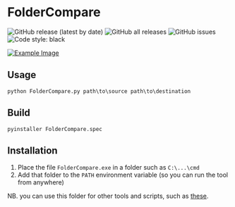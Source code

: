 # FolderCompare

![GitHub release (latest by date)](https://img.shields.io/github/v/release/skarfie123/FolderCompare)
![GitHub all releases](https://img.shields.io/github/downloads/skarfie123/FolderCompare/total)
![GitHub issues](https://img.shields.io/github/issues/skarfie123/FolderCompare)
![Code style: black](https://img.shields.io/badge/code%20style-black-000000.svg)

[![Example Image](https://i.imgur.com/ZgY1SOS.png)](https://rahulpaicreations.github.io/blender/rpc-anim)

## Usage

`python FolderCompare.py path\to\source path\to\destination`

## Build

`pyinstaller FolderCompare.spec`

## Installation

1. Place the file `FolderCompare.exe` in a folder such as `C:\...\cmd`
1. Add that folder to the `PATH` environment variable (so you can run the tool from anywhere)

NB. you can use this folder for other tools and scripts, such as [these](https://github.com/skarfie123/cmd).
